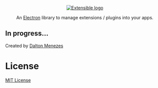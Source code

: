 <p align="center"><a href="#logo"><img id="logo" src="https://i.imgur.com/eIPf5Eo.png" alt="Extensible logo" /></a></p>

<p align="center">An <a href="https://electronjs.org/">Electron</a> library to manage extensions / plugins into your apps.</p>

## In progress...

Created by [Dalton Menezes](https://github.com/daltonmenezes)

# License
[MIT License](https://github.com/daltonmenezes/extensible/blob/master/LICENSE)
